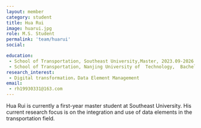 ```yaml
---
layout: member
category: student
title: Hua Rui
image: huarui.jpg
role: M.S. Student
permalink: 'team/huarui'
social:

education:
 - School of Transportation, Southeast University,Master, 2023.09-2026.06 (expected)
 - School of Transportation, Nanjing University of  Technology,  Bachelor's, 2011.09-2015.06
research_interest: 
 - Digital transformation，Data Element Management
email:
 - rh19930331@163.com
---
```

Hua Rui is currently a first-year master student at Southeast University. His current research focus is on the integration and use of data elements in the transportation field.
